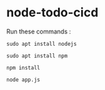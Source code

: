 # node-todo-cicd

Run these commands :


`sudo apt install nodejs`


`sudo apt install npm`


`npm install`

`node app.js`

